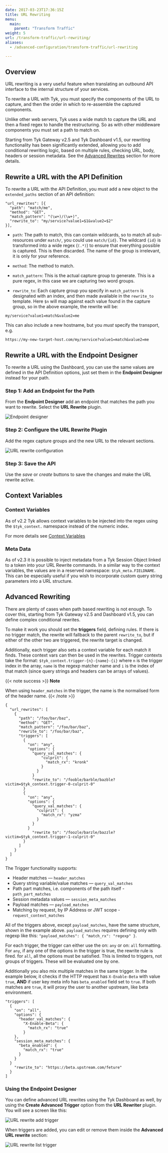 ```yaml
---
date: 2017-03-23T17:36:15Z
title: URL Rewriting
menu:
  main:
    parent: "Transform Traffic"
weight: 5 
url: /transform-traffic/url-rewriting/
aliases:
  - /advanced-configuration/transform-traffic/url-rewriting

---
```


## Overview

URL rewriting is a very useful feature when translating an outbound API interface to the internal structure of your services.

To rewrite a URL with Tyk, you must specify the components of the URL to capture, and then the order in which to re-assemble the captured components.

Unlike other web servers, Tyk uses a wide match to capture the URL and then a fixed regex to handle the restructuring. So as with other middleware components you must set a path to match on.

Starting from Tyk Gateway v2.5 and Tyk Dashboard v1.5, our rewriting functionality has been significantly extended, allowing you to add conditional rewriting logic, based on multiple rules, checking URL, body, headers or session metadata. See the [Advanced Rewrites](#advanced) section for more details.

## Rewrite a URL with the API Definition

To rewrite a URL with the API Definition, you must add a new object to the `extended_paths` section of an API definition:

```{.copyWrapper}
"url_rewrites": [{
  "path": "match/me",
  "method": "GET",
  "match_pattern": "(\w+)/(\w+)",
  "rewrite_to": "my/service?value1=$1&value2=$2"
}],
```

*   `path`: The path to match, this can contain wildcards, so to match all sub-resources under `match/`, you could use `match/{id}`. The wildcard `{id}` is transformed into a wide regex (`(.*)`) to ensure that everything possible is captured. This is then discarded. The name of the group is irrelevant, it is only for your reference.

*   `method`: The method to match.

*   `match_pattern`: This is the actual capture group to generate. This is a pure regex, in this case we are capturing two word groups.

*   `rewrite_to`: Each capture group you specify in `match_pattern` is designated with an index, and then made available in the `rewrite_to` template. Here `$n` will map against each value found in the capture group, so in the above example, the rewrite will be:

```{.copyWrapper}
my/service?value1=match&value2=me
```

This can also include a new hostname, but you *must* specify the transport, e.g.

```{.copyWrapper}
https://my-new-target-host.com/my/service?value1=match&value2=me
```

## Rewrite a URL with the Endpoint Designer

To rewrite a URL using the Dashboard, you can use the same values are defined in the API Definition options, just set them in the **Endpoint Designer** instead for your path.

### Step 1: Add an Endpoint for the Path

From the **Endpoint Designer** add an endpoint that matches the path you want to rewrite. Select the **URL Rewrite** plugin.

![Endpoint designer](/docs/img/2.10/url_rewrite.png)

### Step 2: Configure the URL Rewrite Plugin

Add the regex capture groups and the new URL to the relevant sections.

![URL rewrite configuration](/docs/img/2.10/url_rewrite_settings.png)

### Step 3: Save the API

Use the *save* or *create* buttons to save the changes and make the URL rewrite active.

## Context Variables

### Context Variables

As of v2.2 Tyk allows context variables to be injected into the regex using the `$tyk_context.` namespace instead of the numeric index.

For more details see [Context Variables](/docs/getting-started/key-concepts/context-variables/)

### Meta Data

As of v2.3 it is possible to inject metadata from a Tyk Session Object linked to a token into your URL Rewrite commands. In a similar way to the context variables, the values are in a reserved namespace: `$tyk_meta.FIELDNAME`. This can be especially useful if you wish to incorporate custom query string parameters into a URL structure.

## Advanced Rewriting

There are plenty of cases when path based rewriting is not enough. To cover this, starting from Tyk Gateway v2.5 and Dashboard v1.5, you can define complex conditional rewrites.

To make it work you should set the **triggers** field, defining rules. If there is no trigger match, the rewrite will fallback to the parent `rewrite_to`, but if either of the other two are triggered, the rewrite target is changed.

Additionally, each trigger also sets a context variable for each match it finds. These context vars can then be used in the rewrites. Trigger contexts take the format: `$tyk_context.trigger-{n}-{name}-{i}` where `n` is the trigger index in the array, `name` is the regexp matcher name and `i` is the index of that match (since query strings and headers can be arrays of values).

{{< note success >}}
**Note**  

When using `header_matches` in the trigger, the name is the normalised form of the header name.
{{< /note >}}



```{.copyWrapper}
{
  "url_rewrites": [
    {
      "path": "/foo/bar/baz",
      "method": "GET",
      "match_pattern": "/foo/bar/baz",
      "rewrite_to": "/foo/bar/baz",
      "triggers": [
        {
          "on": "any",
          "options": {
            "query_val_matches": {
                "culprit": {
                  "match_rx": "kronk"
                }
              }
            }
            "rewrite_to": "/fooble/barble/bazble?victim=$tyk_context.trigger-0-culprit-0"
        }
        {
          "on": "any",
          "options": {
            "query_val_matches": {
              "culprit": {
                "match_rx": "yzma"
              }
            }
          }
            "rewrite_to": "/foozle/barzle/bazzle?victim=$tyk_context.trigger-1-culprit-0"
        }
      ]
    }
  ]
}
```

The Trigger functionality supports:

* Header matches — `header_matches`
* Query string variable/value matches — `query_val_matches`
* Path part matches, i.e. components of the path itself - `path_part_matches`
* Session metadata values — `session_meta_matches`
* Payload matches — `payload_matches`
* Matching by request, by IP Address or JWT scope - `request_context_matches`

All of the triggers above, except `payload_matches`, have the same structure, shown in the example above. `payload_matches` requires defining only with regexp like this: `"payload_matches": { "match_rx": "regexp" }`.

For each trigger, the trigger can either use the on: `any` or on: `all` formatting. For `any`, if any one of the options in the trigger is true, the rewrite rule is fired. for `all`, all the options must be satisfied. This is limited to triggers, not groups of triggers. These will be evaluated one by one.

Additionally you also mix multiple matches in the same trigger. In the example below, it checks if the HTTP request has `X-Enable-Beta` with value `true`, **AND** if user key meta info has `beta_enabled` field set to `true`. If both matches are `true`, it will proxy the user to another upstream, like beta environment.
```{.copyWrapper}
"triggers": [
  {
    "on": "all",
    "options": {
      "header_val_matches": {
        "X-Enable-Beta": {
          "match_rx": "true"
        }
    },
    "session_meta_matches": {
      "beta_enabled": {
        "match_rx": "true"
      }
    }
  }
    "rewrite_to": "https://beta.upstream.com/feture"
  }
]
```

### Using the Endpoint Designer

You can define advanced URL rewrites using the Tyk Dashboard as well, by using the **Create Advanced Trigger** option from the **URL Rewriter** plugin. You will see a screen like this:

![URL rewrite add trigger](/docs/img/2.10/url_re-write_advanced.png)

When triggers are added, you can edit or remove them inside the **Advanced URL rewrite** section:

![URL rewrite list trigger](/docs/img/2.10/url_rewrite-advanced-edit.png)